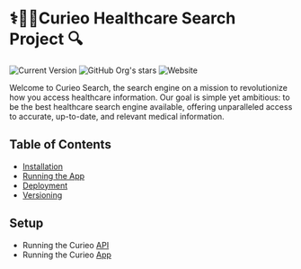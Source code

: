 # ⚕️🧬🔬Curieo Healthcare Search Project 🔍

![Current Version](https://img.shields.io/badge/version-v0.1-blue)
![GitHub Org's stars](https://img.shields.io/github/stars/curieo-org)
![Website](https://img.shields.io/website?url=http%3A%2F%2Fcurieo.org%2F)

Welcome to Curieo Search, the search engine on a mission to revolutionize how you access healthcare information. Our goal is simple yet ambitious: to be the best healthcare search engine available, offering unparalleled access to accurate, up-to-date, and relevant medical information.

## Table of Contents
-   [Installation](#installation)
-   [Running the App](#running-the-app)
-   [Deployment](#deployment)
-   [Versioning](#versioning)

## Setup


- Running the Curieo [API](agency/README.md)
- Running the Curieo [App](frontend/README.md)
